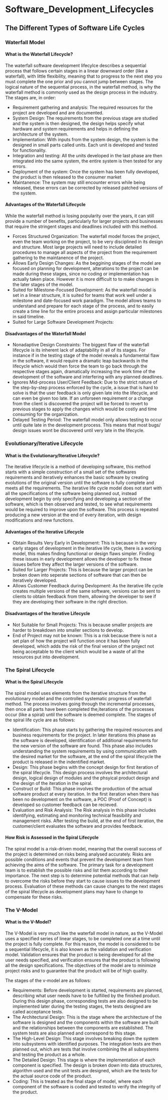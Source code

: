 # Software_Development_Lifecycles
## The Different Types of Software Life Cycles
### Waterfall Model
#### What is the Waterfall Lifecycle?
The waterfall software development lifecylce describes a sequential process that follows certain stages in a linear downward order (like a waterfall), with little flexibility, meaning that to progress to the next step you must complete the one prior and you cannot jump between stages. The logical nature of the sequential process, in the waterfall method, is why the waterfall method is commonly used as the design process in the industry. The stages are, in order:
* Requirement gathering and analysis: The required resources for the project are developed and are documented.
* System Design: The requirements from the previous stage are studied and the system is then designed, the design helps specify what hardware and system requirements and helps in defining the architecture of the system.
* Implementation: With inputs from the system design, the system is the designed in small parts called units. Each unit is developed and tested for functionality.
* Integration and testing: All the units developed in the last phase are then integrated into the same system, the entire system is then tested for any errors.
* Deployment of the system: Once the system has been fully developed, the product is then released to the consumer market
* Maintanence: The system may still encounter errors while being released, these errors can be corrected by released patched versions of the system.
#### Advantages of the Waterfall Lifecycle
While the waterfall method is losing popularity over the years, it can still provide a number of benefits, particularly for larger projects and businesses that require the stringent stages and deadlines included with this method.
* Forces Structured Organization: The waterfall model forces the project, even the team working on the project, to be very disciplined in its design and structure. Most large projects will need to include detailed procedures to manage all aspects of the project from the requirement gathering to the maintanence of the project.
* Allows Early Design Changes: As the beggining stages of the model are focused on planning for development, alterations to the project can be made during these stages, since no coding or implementation has actually taken place. However it is more difficult to to make changes in the later stages of the model.
* Suited for Milestone-Focused Development: As the waterfall model is set in a linear structure, it is suited for teams that work well under a milestone and date-focused work paradigm. The model allows teams to understand and prepare for each stage of the process, and to easily create a time line for the entire process and assign particular milestones in said timeline.
* Suited for Large Software Development Projects: 
#### Disadvantages of the Waterfall Model
* Nonadaptive Design Constraints: The biggest flaw of the waterfall lifecycle is its inherent lack of adaptability in all of its stages. For instance if in the testing stage of the model reveals a fundamental flaw in the software, it would require a dramatic leap backwards in the lifecycle which would then force the team to go back through the respective stages again, dramatically increasing the work time of the development of the software and interfering with any planned deadlines.
* Ignores Mid-process User/Client Feedback: Due to the strict nature of the step-by-step process enforced by the cycle, a issue that is hard to solve is that the user feedback is only given late into the lifecycle, and can even be given too late. If an unforseen requirement or a change from the client is discovered the project will be forced to revert to previous stages to apply the changes which would be costly and time consuming for the organization.
* Delayed Testing Period: The waterfall model only allows testing to occur until quite late in the development process. This means that most bugs/ design issues wont be discovered until very late in the lifecycle.

### Evolutionary/Iterative Lifecycle
#### What is the Evolutionary/Iterative Lifecycle?
The iterative lifecycle is a method of developing software, this method starts with a simple construction of a small set of the softwares requirements and iteratively enhances the basic software by creating evolutions of the original version until the software is fully complete and meets all the requirements. The iterative life cycle model does not start with all the specifications of the software being planned out, instead development begin by only specifying and developing a section of the software, which is then observed and tested, to see what requirements would be required to improve upon the software. This process is repeated  producing a new version at the end of every iteration, with design modifications and new functions.
#### Advantages of the Iterative Lifecycle
* Obtain Results Very Early in Development: This is because in the very early stages of development in the iterative life cycle, there is a working model, this makes finding functional or design flaws simpler. Finding these issues in early development allows the developer to fix these issues before they affect the larger versions of the software.
* Suited for Larger Projects: This is because the larger project can be broken down into seperate sections of software that can then be iteratively developed.
* Allows Customer Feedback during Devlopment: As the iterative life cycle creates multiple versions of the same software, versions can be sent to clients to obtain feedback from them, allowing the developer to see if they are developing their software in the right direction.
#### Disadvantages of the Iterative Lifecycle
* Not Suitable for Small Projects: This is because smaller projects are harder to breakdown into smaller sections to develop.
* End of Project may not be known: This is a risk because there is not a set plan of how the project will function once it has been fully developed, which adds the risk of the final version of the project not being acceptable to the client which would be a waste of all the resources put into development.

### The Spiral Lifecycle
#### What is the Spiral Lifecycle
The spiral model uses elements from the iterative structure from the evolutionary model and the controlled systematic progress of waterfall method. The process involves going through the incremental processes, then once all parts have been completed the,iterations of the processes occur (like a spiral) until the software is deemed complete.
The stages of the spiral life cycle are as follows:
* Identification: This phase starts by gathering the required resources and business requirements for the project. In later iterations this phase as the software is developed, identification of additional requirements for the new version of the software are found. This phase also includes understanding the system requirements by using communication with the desired market for the software, at the end of the spiral lifecycle the product is released in the indentified market.
* Design: This phase begins with the concept design for first iteration of the spiral lifecycle. This design process involves the architectural design, logical design of modules and the phsyical product design and the design of the iteration in the spiral.
* Construct or Build: This phase involves the production of the actual software product at every iteration. In the first iteration when there has been no development on the software, a POC (Proof of Concept) is developed so customer feedback can be recieved.
* Evaluation and Risk Analysis: The Risk analysis in this phase includes identifying, estimating and monitoring  technical feasibility and management risks. After testing the build, at the end of first iteration, the customer/client evaluates the software and provides feedback.
#### How Risk is Assessed in the Spiral Lifecycle
The spiral model is a risk-driven model, meaning that the overall success of the project is determined on risks being analysed accurately. Risks are possible conditions and events that prevent the development team from achieving the aims of the software. The primary task for a development team is to establish the possible risks and list them according to their importance. The next step is to determine potential methods that can help to overcome the risks before they start to cause issues to the development process. Evaluation of these methods can cause changes to the next stages of the spiral lifecycle as development plans may have to change to compensate for these risks.

### The V-Model
#### What is the V-Model?
The V-Model is very much like the waterfall model in nature, as the V-Model uses a specified series of linear stages, to be completed one at a time until the project is fully complete. For this reason, the model is considered to be a sequential lifecycle, it is also known as the validation and verification model. Validation ensures that the product is being developed for all the user needs specified, and verification ensures that the product is following all the design specifications. The objectives of the model are to minimize project risks and to guarantee that the product will be of high quality.

The stages of the v-model are as follows:
* Requirements: Before development is started, requirements are planned, describing what user needs have to be fulfilled by the finished product. During this design phase, corresponding tests are also designed to be implemented later during the testing stages, the tests designed are called acceptance tests.
* The Architectural Design: This is the stage where the architecture of the software is designed and the components within the software are built and the relationships between the components are established.  The system tests are also planned and correspond to this stage.
*	The High-Level Design: This stage involves breaking down the system into subsystems with identified purposes. The integration tests are then planned out, which are tests that involve combining the all subsystems and testing the product as a whole.
*	The Detailed Design: This stage is where the implementation of each component is specified. The design is broken down into data structures, algorithm used and the unit tests are designed, which are the tests for the actual source code of the product.
*	Coding: This is treated as the final stage of model, where each component of the software is coded and tested to verify the integrity of the product.

